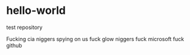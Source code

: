 # hello-world
test repository

Fucking cia niggers spying on us fuck glow niggers fuck microsoft fuck github
